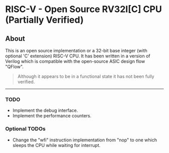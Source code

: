 # RISC-V - Open Source RV32I[C] CPU (Partially Verified)
## About
This is an open source implementation or a 32-bit base integer (with optional 'C' extension) RISC-V CPU.  It has been written in a version of Verilog which is compatible with the open-source ASIC design flow "QFlow".

>Although it appears to be in a functional state it has not been fully verified.

---

### TODO
* Implement the debug interface.
* Implement the performance counters.

### Optional TODOs
* Change the "wfi" instruction implementation from "nop" to one which sleeps the CPU while waiting for interrupt.
